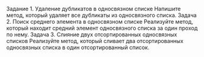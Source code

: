 Задание 1. Удаление дубликатов в односвязном списке
Напишите метод, который удаляет все дубликаты из односвязного списка.
Задача 2. Поиск среднего элемента в односвязном списке
Реализуйте метод, который находит средний элемент односвязного списка за один проход по нему.
Задача 3. Слияние двух отсортированных односвязных списков
Реализуйте метод, который сливает два отсортированных односвязных списка в один отсортированный список.
